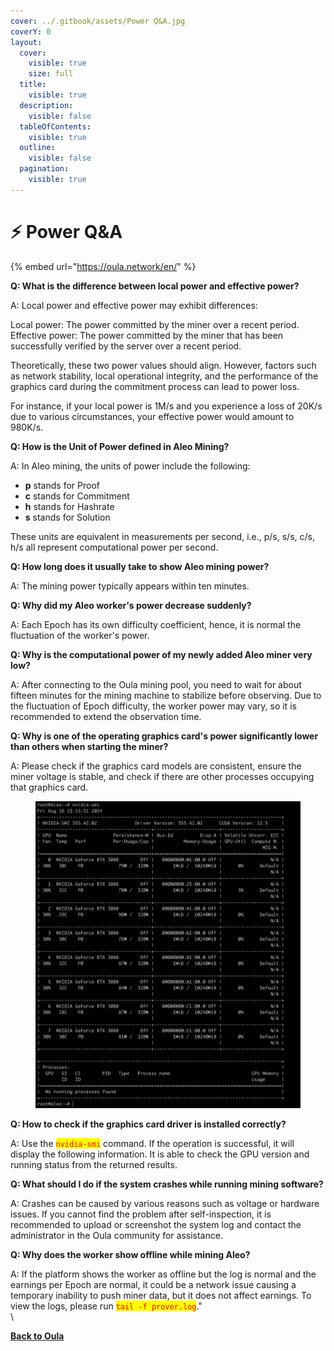 ```yaml
---
cover: ../.gitbook/assets/Power Q&A.jpg
coverY: 0
layout:
  cover:
    visible: true
    size: full
  title:
    visible: true
  description:
    visible: false
  tableOfContents:
    visible: true
  outline:
    visible: false
  pagination:
    visible: true
---
```


# ⚡ Power Q\&A

{% embed url="https://oula.network/en/" %}

**Q: What is the difference between local power and effective power?**

A: Local power and effective power may exhibit differences:

Local power: The power committed by the miner over a recent period. \
Effective power: The power committed by the miner that has been successfully verified by the server over a recent period.

Theoretically, these two power values should align. However, factors such as network stability, local operational integrity, and the performance of the graphics card during the commitment process can lead to power loss.

For instance, if your local power is 1M/s and you experience a loss of 20K/s due to various circumstances, your effective power would amount to 980K/s.



**Q: How is the Unit of Power defined in Aleo Mining?**

A: In Aleo mining, the units of power include the following:

* **p** stands for Proof
* **c** stands for Commitment
* **h** stands for Hashrate
* **s** stands for Solution

These units are equivalent in measurements per second, i.e., p/s, s/s, c/s, h/s all represent computational power per second.



**Q: How long does it usually take to show Aleo mining power?**

A: The mining power typically appears within ten minutes.



**Q: Why did my Aleo worker's power decrease suddenly?**

A: Each Epoch has its own difficulty coefficient, hence, it is normal the fluctuation of the worker's power.



**Q: Why is the computational power of my newly added Aleo miner very low?**

A: After connecting to the Oula mining pool, you need to wait for about fifteen minutes for the mining machine to stabilize before observing. Due to the fluctuation of Epoch difficulty, the worker power may vary, so it is recommended to extend the observation time.



**Q: Why is one of the operating graphics card's power significantly lower than others when starting the miner?**

A: Please check if the graphics card models are consistent, ensure the miner voltage is stable, and check if there are other processes occupying that graphics card.

<figure><img src="../.gitbook/assets/image (1) (1) (1).png" alt=""><figcaption></figcaption></figure>



**Q: How to check if the graphics card driver is installed correctly?**

A: Use the <mark style="color:red;">`nvidia-smi`</mark> command. If the operation is successful, it will display the following information. It is able to check the GPU version and running status from the returned results.



**Q: What should I do if the system crashes while running mining software?**

A: Crashes can be caused by various reasons such as voltage or hardware issues. If you cannot find the problem after self-inspection, it is recommended to upload or screenshot the system log and contact the administrator in the Oula community for assistance.



**Q: Why does the worker show offline while mining Aleo?**

A: If the platform shows the worker as offline but the log is normal and the earnings per Epoch are normal, it could be a network issue causing a temporary inability to push miner data, but it does not affect earnings. To view the logs, please run <mark style="color:red;">`tail -f prover.log`</mark>."\
\




[**Back to Oula**](https://oula.network/en/login)

